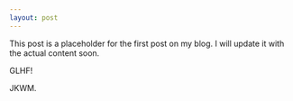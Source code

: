```yaml
---
layout: post
---
```


This post is a placeholder for the first post on my blog. I will update it with the actual content soon.

GLHF!

JKWM.